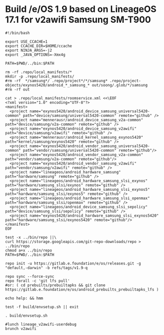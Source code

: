 # Build /e/OS 1.9 based on LineageOS 17.1 for v2awifi Samsung SM-T900

    #!/bin/bash
    
    export USE_CCACHE=1
    export CCACHE_DIR=$HOME/ccache
    export NINJA_ARGS=-j2
    export _JAVA_OPTIONS=-Xmx4g
    
    PATH=$PWD/../bin:$PATH
    
    rm -rf .repo/local_manifests/*
    mkdir -p .repo/local_manifests/
    #rm -rf  */samsung*/ .repo/project*/*/samsung* .repo/project-objects/exynos5420/android_*_samsung_* out/soong/.glob/*/samsung
    #rm -rf out
    
    cat > .repo/local_manifests/roomservice.xml <<\EOF
    <?xml version="1.0" encoding="UTF-8"?>
    <manifest>
      <project name="exynos5420/android_device_samsung_universal5420-common" path="device/samsung/universal5420-common" remote="github" />
      <project name="mennerausr/android_device_samsung_v2a-common" path="device/samsung/v2a-common" remote="github" />
      <project name="exynos5420/android_device_samsung_v2awifi" path="device/samsung/v2awifi" remote="github" />
      <project name="mennerausr/android_kernel_samsung_exynos5420" path="kernel/samsung/exynos5420" remote="github" />
      <project name="exynos5420/android_vendor_samsung_universal5420-common" path="vendor/samsung/universal5420-common" remote="github"/>
      <project name="exynos5420/android_vendor_samsung_v2a-common" path="vendor/samsung/v2a-common" remote="github"/>
      <project name="exynos5420/android_vendor_samsung_v2awifi" path="vendor/samsung/v2awifi" remote="github" />
      <project name="lineageos/android_hardware_samsung" path="hardware/samsung" remote="github" />
      <project name="lineageos/android_hardware_samsung_slsi_exynos" path="hardware/samsung_slsi/exynos" remote="github" />
      <project name="lineageos/android_hardware_samsung_slsi_exynos5" path="hardware/samsung_slsi/exynos5" remote="github" />
      <project name="lineageos/android_hardware_samsung_slsi_openmax" path="hardware/samsung_slsi/openmax" remote="github" />
      <project name="lineageos/android_device_samsung_slsi_sepolicy" path="device/samsung_slsi/sepolicy" remote="github" />
      <project name="exynos5420/android_hardware_samsung_slsi_exynos5420" path="hardware/samsung_slsi/exynos5420" remote="github"/>
    </manifest>
    EOF
    
    test -x ../bin/repo ||\
    curl https://storage.googleapis.com/git-repo-downloads/repo > ../bin/repo
    chmod a+x ../bin/repo
    PATH=$PWD/../bin:$PATH

    repo init -u https://gitlab.e.foundation/e/os/releases.git -g "default,-darwin" -b refs/tags/v1.9-q
    
    repo sync --force-sync
    repo forall -c 'git lfs pull'
    #or: ( cd prebuilts/prebuiltapks && git clone https://gitlab.e.foundation/e/os/android_prebuilts_prebuiltapks_lfs )
    
    echo help: && hmm
    
    test -f build/envsetup.sh || exit
    
    . build/envsetup.sh
    
    #lunch lineage_v2awifi-userdebug
    brunch v2awifi
    
